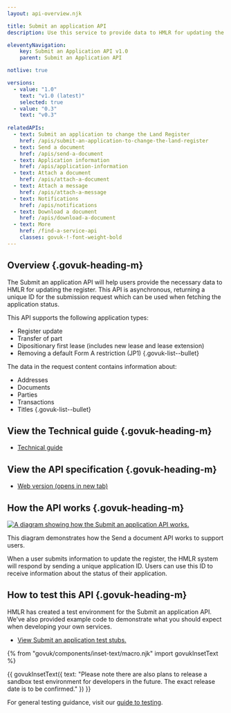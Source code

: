 ```yaml
---
layout: api-overview.njk

title: Submit an application API
description: Use this service to provide data to HMLR for updating the register.

eleventyNavigation:
    key: Submit an Application API v1.0
    parent: Submit an Application API

notlive: true

versions:
  - value: "1.0"
    text: "v1.0 (latest)"
    selected: true
  - value: "0.3"
    text: "v0.3"
    
relatedAPIs:
  - text: Submit an application to change the Land Register
    href: /apis/submit-an-application-to-change-the-land-register 
  - text: Send a document
    href: /apis/send-a-document
  - text: Application information
    href: /apis/application-information
  - text: Attach a document
    href: /apis/attach-a-document
  - text: Attach a message
    href: /apis/attach-a-message
  - text: Notifications
    href: /apis/notifications
  - text: Download a document
    href: /apis/download-a-document
  - text: More
    href: /find-a-service-api
    classes: govuk-!-font-weight-bold
---
```


<section>

## Overview {.govuk-heading-m}


The Submit an application API will help users provide the necessary data to HMLR for updating the register. This API is asynchronous, returning a unique ID for the submission request which can be used when fetching the application status.

This API supports the following application types:

- Register update
- Transfer of part
- Dipositionary first lease (includes new lease and lease extension)
- Removing a default Form A restriction (JP1)
{.govuk-list--bullet}

The data in the request content contains information about:

- Addresses
- Documents
- Parties
- Transactions
- Titles
{.govuk-list--bullet}

</section>
<section>

## View the Technical guide {.govuk-heading-m}

<ul class="govuk-list"> <!-- Default render for `- list` style lists is to add bullet points, which we don't want here. -->
  <li>
    <a class="govuk-link" href="/apis/submit-an-application/1.0/technical-guide">Technical guide</a>
  </li>
</ul>

</section>
<section>

## View the API specification {.govuk-heading-m}

<ul class="govuk-list"> <!-- Default render for `- list` style lists is to add bullet points, which we don't want here. -->
  <li>
    <a class="govuk-link" href="https://landregistry.github.io/bgtechdoc/vcad/v0_3/vcad-spec.html#tag/Submit-an-application-API" rel="noreferrer noopener" target="_blank">Web version (opens in new tab)</a>
  </li>
</ul>

</section>
<section>

## How the API works {.govuk-heading-m}

<a target="_blank" href="/assets/images/SubmitAnApplication.png">
  <img class="govuk-!-margin-bottom-3" src="/assets/images/SubmitAnApplication.png" alt="A diagram showing how the Submit an application API works.">
</a>

This diagram demonstrates how the Send a document API works to support users.

When a user submits information to update the register, the HMLR system will respond by sending a unique application ID. Users can use this ID to receive information about the status of their application.

</section>
<section>

## How to test this API {.govuk-heading-m}

HMLR has created a test environment for the Submit an application API. We’ve also provided example code to demonstrate what you should expect when developing your own services.

<ul class="govuk-list">
  <li>
    <a class="govuk-link" href="/apis/submit-an-application/1.0/test-stubs">View Submit an application test stubs.</a>
  </li>
</ul>


{% from "govuk/components/inset-text/macro.njk" import govukInsetText %}

{{ govukInsetText({
  text: "Please note there are also plans to release a sandbox test environment for developers in the future. The exact release date is to be confirmed."
}) }}

For general testing guidance, visit our [guide to testing](/a-guide-to-testing).

</section>
